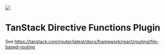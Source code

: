<img src="https://static.scarf.sh/a.png?x-pxid=d988eb79-b0fc-4a2b-8514-6a1ab932d188" />

# TanStack Directive Functions Plugin

See https://tanstack.com/router/latest/docs/framework/react/routing/file-based-routing
